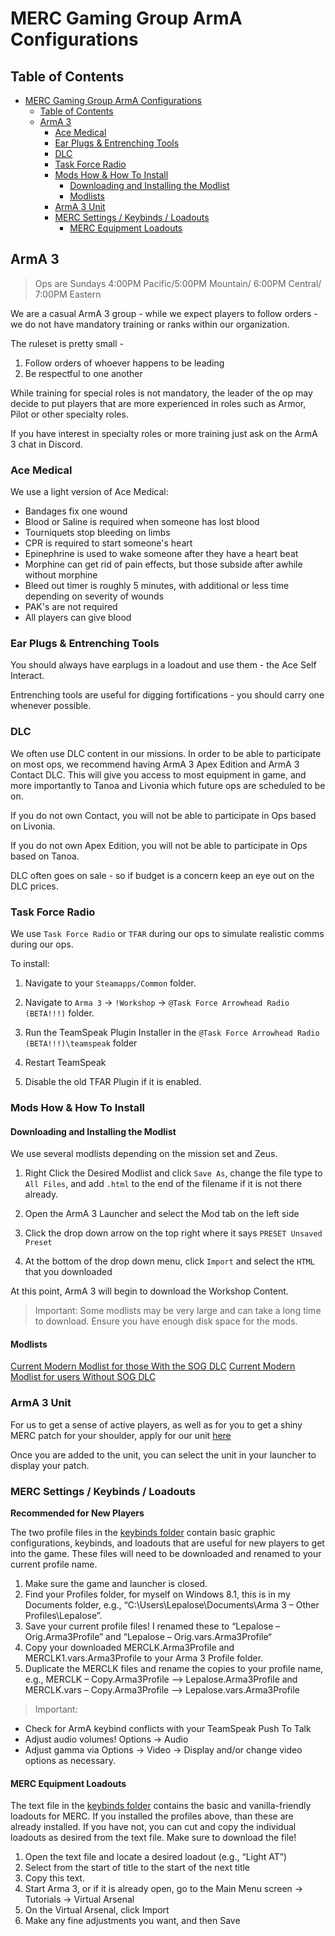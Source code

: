 # MERC Gaming Group ArmA Configurations

## Table of Contents

- [MERC Gaming Group ArmA Configurations](#merc-gaming-group-arma-configurations)
  - [Table of Contents](#table-of-contents)
  - [ArmA 3](#arma-3)
    - [Ace Medical](#ace-medical)
    - [Ear Plugs & Entrenching Tools](#ear-plugs--entrenching-tools)
    - [DLC](#dlc)
    - [Task Force Radio](#task-force-radio)
    - [Mods How & How To Install](#mods-how--how-to-install)
      - [Downloading and Installing the Modlist](#downloading-and-installing-the-modlist)
      - [Modlists](#modlists)
    - [ArmA 3 Unit](#arma-3-unit)
    - [MERC Settings / Keybinds / Loadouts](#merc-settings--keybinds--loadouts)
      - [MERC Equipment Loadouts](#merc-equipment-loadouts)

## ArmA 3

>Ops are Sundays 4:00PM Pacific/5:00PM Mountain/ 6:00PM Central/ 7:00PM Eastern

We are a casual ArmA 3 group - while we expect players to follow orders - we do not have mandatory training or ranks within our organization.

The ruleset is pretty small - 

1. Follow orders of whoever happens to be leading
2. Be respectful to one another

While training for special roles is not mandatory, the leader of the op may decide to put players that are more experienced in roles such as Armor, Pilot or other specialty roles.

If you have interest in specialty roles or more training just ask on the ArmA 3 chat in Discord.

### Ace Medical

We use a light version of Ace Medical:

- Bandages fix one wound
- Blood or Saline is required when someone has lost blood
- Tourniquets stop bleeding on limbs
- CPR is required to start someone's heart
- Epinephrine is used to wake someone after they have a heart beat
- Morphine can get rid of pain effects, but those subside after awhile without morphine
- Bleed out timer is roughly 5 minutes, with additional or less time depending on severity of wounds
- PAK's are not required
- All players can give blood

### Ear Plugs & Entrenching Tools

You should always have earplugs in a loadout and use them - the Ace Self Interact.

Entrenching tools are useful for digging fortifications - you should carry one whenever possible.

### DLC

We often use DLC content in our missions. In order to be able to participate on most ops, we recommend having ArmA 3 Apex Edition and ArmA 3 Contact DLC. This will give you access to most equipment in game, and more importantly to Tanoa and Livonia which future ops are scheduled to be on.

If you do not own Contact, you will not be able to participate in Ops based on Livonia.

If you do not own Apex Edition, you will not be able to participate in Ops based on Tanoa.

DLC often goes on sale - so if budget is a concern keep an eye out on the DLC prices.

### Task Force Radio

We use `Task Force Radio` or `TFAR` during our ops to simulate realistic comms during our ops.

To install:

1. Navigate to your `Steamapps/Common` folder.

2. Navigate to `Arma 3` -> `!Workshop` -> `@Task Force Arrowhead Radio (BETA!!!)` folder.

3. Run the TeamSpeak Plugin Installer in the `@Task Force Arrowhead Radio (BETA!!!)\teamspeak` folder

4. Restart TeamSpeak

6. Disable the old TFAR Plugin if it is enabled.

### Mods How & How To Install

#### Downloading and Installing the Modlist
We use several modlists depending on the mission set and Zeus.

1. Right Click the Desired Modlist and click `Save As`, change the file type to `All Files`, and add `.html` to the end of the filename if it is not there already.

2. Open the ArmA 3 Launcher and select the Mod tab on the left side

3. Click the drop down arrow on the top right where it says `PRESET Unsaved Preset`

4. At the bottom of the drop down menu, click `Import` and select the `HTML` that you downloaded

At this point, ArmA 3 will begin to download the Workshop Content.

> Important: Some modlists may be very large and can take a long time to download. Ensure you have enough disk space for the mods.

#### Modlists

[Current Modern Modlist for those With the SOG DLC](https://raw.githubusercontent.com/reapertrx/mercgg-arma/main/modlists/merc_ctf_1_0_0.html)
[Current Modern Modlist for users Without SOG DLC](https://raw.githubusercontent.com/reapertrx/mercgg-arma/main/modlists/merc_ctf_1_0_0_nspf.html)
### ArmA 3 Unit

For us to get a sense of active players, as well as for you to get a shiny MERC patch for your shoulder, apply for our unit [here](https://units.arma3.com/unit/ps2mercs)

Once you are added to the unit, you can select the unit in your launcher to display your patch.

### MERC Settings / Keybinds / Loadouts

**Recommended for New Players**

The two profile files in the [keybinds folder](https://github.com/reapertrx/mercgg-arma/tree/main/keybinds) contain basic graphic configurations, keybinds, and loadouts that are useful for new players to get into the game. These files will need to be downloaded and renamed to your current profile name.

1. Make sure the game and launcher is closed.
2. Find your Profiles folder, for myself on Windows 8.1, this is in my Documents folder, e.g., “C:\Users\Lepalose\Documents\Arma 3 – Other Profiles\Lepalose”.
3. Save your current profile files!  I renamed these to “Lepalose – Orig.Arma3Profile” and “Lepalose – Orig.vars.Arma3Profile“
4. Copy your downloaded MERCLK.Arma3Profile and MERCLK1.vars.Arma3Profile  to your Arma 3 Profile folder.
5. Duplicate the MERCLK files and rename the copies to your profile name, e.g., MERCLK – Copy.Arma3Profile –> Lepalose.Arma3Profile  and MERCLK.vars – Copy.Arma3Profile –> Lepalose.vars.Arma3Profile

>Important:

- Check for ArmA keybind conflicts with your TeamSpeak Push To Talk
- Adjust audio volumes! Options -> Audio
- Adjust gamma via Options -> Video -> Display and/or change video options as necessary.

#### MERC Equipment Loadouts

The text file in the [keybinds folder](https://github.com/reapertrx/mercgg-arma/tree/main/keybinds) contains the basic and vanilla-friendly loadouts for MERC. If you installed the profiles above, than these are already installed. If you have not, you can cut and copy the individual loadouts as desired from the text file. Make sure to download the file!

1. Open the text file and locate a desired loadout (e.g., “Light AT”)
2. Select from the start of title to the start of the next title
3. Copy this text.
4. Start Arma 3, or if it is already open, go to the Main Menu screen -> Tutorials -> Virtual Arsenal
5. On the Virtual Arsenal, click Import
6. Make any fine adjustments you want, and then Save

